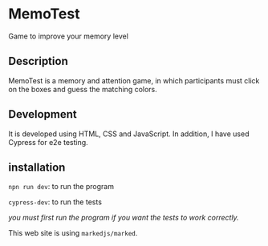 # MemoTest

Game to improve your memory level

## Description

MemoTest is a memory and attention game, in which participants must click on the boxes and guess the matching colors.

## Development

It is developed using HTML, CSS and JavaScript.
In addition, I have used Cypress for e2e testing.

## installation

`npn run dev`: to run the program

`cypress-dev`: to run the tests

_you must first run the program if you want the tests to work correctly._

This web site is using `markedjs/marked`.
